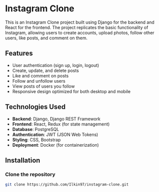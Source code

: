 # Instagram Clone

This is an Instagram Clone project built using Django for the backend and React for the frontend. The project replicates the basic functionality of Instagram, allowing users to create accounts, upload photos, follow other users, like posts, and comment on them.

## Features

- User authentication (sign up, login, logout)
- Create, update, and delete posts
- Like and comment on posts
- Follow and unfollow users
- View posts of users you follow
- Responsive design optimized for both desktop and mobile

## Technologies Used

- **Backend**: Django, Django REST Framework
- **Frontend**: React, Redux (for state management)
- **Database**: PostgreSQL
- **Authentication**: JWT (JSON Web Tokens)
- **Styling**: CSS, Bootstrap
- **Deployment**: Docker (for containerization)

## Installation

### Clone the repository

```bash
git clone https://github.com/Ilkin97/instagram-clone.git